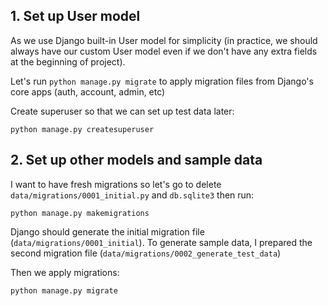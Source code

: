 
## 1. Set up User model
As we use Django built-in User model for simplicity (in practice, we should always have our custom User model even if we don't have any extra fields at the beginning of project).

Let's run `python manage.py migrate` to apply migration files from Django's core apps (auth, account, admin, etc)

Create superuser so that we can set up test data later:
```
python manage.py createsuperuser
```

## 2. Set up other models and sample data

I want to have fresh migrations so let's go to delete `data/migrations/0001_initial.py` and `db.sqlite3`
then run:
```
python manage.py makemigrations
```

Django should generate the initial migration file (`data/migrations/0001_initial`). To generate sample data, I prepared the second migration file (`data/migrations/0002_generate_test_data`)

Then we apply migrations:
```
python manage.py migrate

```
